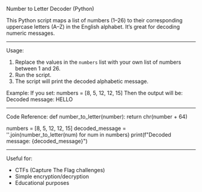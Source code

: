 Number to Letter Decoder (Python)

This Python script maps a list of numbers (1–26) to their corresponding uppercase
letters (A–Z) in the English alphabet. It’s great for decoding numeric messages.

---

Usage:
1. Replace the values in the `numbers` list with your own list of numbers between 1 and 26.
2. Run the script.
3. The script will print the decoded alphabetic message.

Example:
If you set:
    numbers = [8, 5, 12, 12, 15]
Then the output will be:
    Decoded message: HELLO

---

Code Reference:
def number_to_letter(number):
    return chr(number + 64)

numbers = [8, 5, 12, 12, 15]
decoded_message = ''.join(number_to_letter(num) for num in numbers)
print(f"Decoded message: {decoded_message}")

---

Useful for:
- CTFs (Capture The Flag challenges)
- Simple encryption/decryption
- Educational purposes
